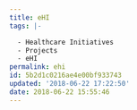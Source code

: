 ```yaml
---
title: eHI
tags: |-

  - Healthcare Initiatives
  - Projects
  - eHI
permalink: ehi
id: 5b2d1c0216ae4e00bf933743
updated: '2018-06-22 17:22:50'
date: 2018-06-22 15:55:46
---
```


